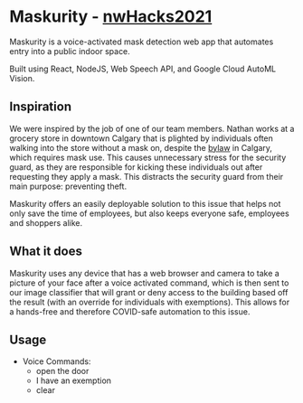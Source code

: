 # Maskurity - [nwHacks2021](https://devpost.com/software/maskurity/)
Maskurity is a voice-activated mask detection web app that automates entry into a public indoor space.

Built using React, NodeJS, Web Speech API, and Google Cloud AutoML Vision.

## Inspiration
We were inspired by the job of one of our team members. Nathan works at a grocery store in downtown Calgary that is plighted by individuals often walking into the store without a mask on, despite the [bylaw](https://www.calgary.ca/csps/cema/covid19/safety/covid-19-city-of-calgary-mask-bylaw.html) in Calgary, which requires mask use. This causes unnecessary stress for the security guard, as they are responsible for kicking these individuals out after requesting they apply a mask. This distracts the security guard from their main purpose: preventing theft.

Maskurity offers an easily deployable solution to this issue that helps not only save the time of employees, but also keeps everyone safe, employees and shoppers alike.         

## What it does
Maskurity uses any device that has a web browser and camera to take a picture of your face after a voice activated command, which is then sent to our image classifier that will grant or deny access to the building based off the result (with an override for individuals with exemptions). This allows for a hands-free and therefore COVID-safe automation to this issue.  

## Usage
- Voice Commands:
  - open the door
  - I have an exemption
  - clear
